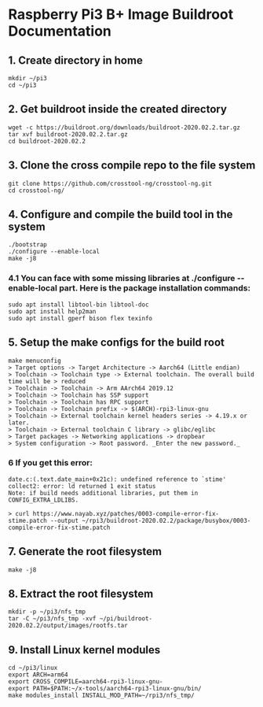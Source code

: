# Raspberry Pi3 B+ Image Buildroot Documentation

## 1. Create directory in home

```
mkdir ~/pi3
cd ~/pi3
```

## 2. Get buildroot inside the created directory

```
wget -c https://buildroot.org/downloads/buildroot-2020.02.2.tar.gz
tar xvf buildroot-2020.02.2.tar.gz
cd buildroot-2020.02.2
```
## 3. Clone the cross compile repo to the file system

```
git clone https://github.com/crosstool-ng/crosstool-ng.git
cd crosstool-ng/
```

## 4. Configure and compile the build tool in the system

```
./bootstrap
./configure --enable-local
make -j8
```

### 4.1 You can face with some missing libraries at **./configure --enable-local** part. Here is the package installation commands: 

```
sudo apt install libtool-bin libtool-doc
sudo apt install help2man
sudo apt install gperf bison flex texinfo
```

## 5. Setup the make configs for the build root

```
make menuconfig
> Target options -> Target Architecture -> Aarch64 (Little endian)
> Toolchain -> Toolchain type -> External toolchain. The overall build time will be > reduced
> Toolchain -> Toolchain -> Arm AArch64 2019.12
> Toolchain -> Toolchain has SSP support
> Toolchain -> Toolchain has RPC support
> Toolchain -> Toolchain prefix -> $(ARCH)-rpi3-linux-gnu
> Toolchain -> External toolchain kernel headers series -> 4.19.x or later.
> Toolchain -> External toolchain C library -> glibc/eglibc
> Target packages -> Networking applications -> dropbear
> System configuration -> Root password. _Enter the new password._ 
```

### 6 If you get this error:

```
date.c:(.text.date_main+0x21c): undefined reference to `stime'
collect2: error: ld returned 1 exit status
Note: if build needs additional libraries, put them in CONFIG_EXTRA_LDLIBS.
```

```
> curl https://www.nayab.xyz/patches/0003-compile-error-fix-stime.patch --output ~/rpi3/buildroot-2020.02.2/package/busybox/0003-compile-error-fix-stime.patch
```

## 7. Generate the root filesystem

```
make -j8
```

## 8. Extract the root filesystem

```
mkdir -p ~/pi3/nfs_tmp
tar -C ~/pi3/nfs_tmp -xvf ~/pi/buildroot-2020.02.2/output/images/rootfs.tar
```
## 9. Install Linux kernel modules

```
cd ~/pi3/linux
export ARCH=arm64
export CROSS_COMPILE=aarch64-rpi3-linux-gnu-
export PATH=$PATH:~/x-tools/aarch64-rpi3-linux-gnu/bin/
make modules_install INSTALL_MOD_PATH=~/rpi3/nfs_tmp/
```
